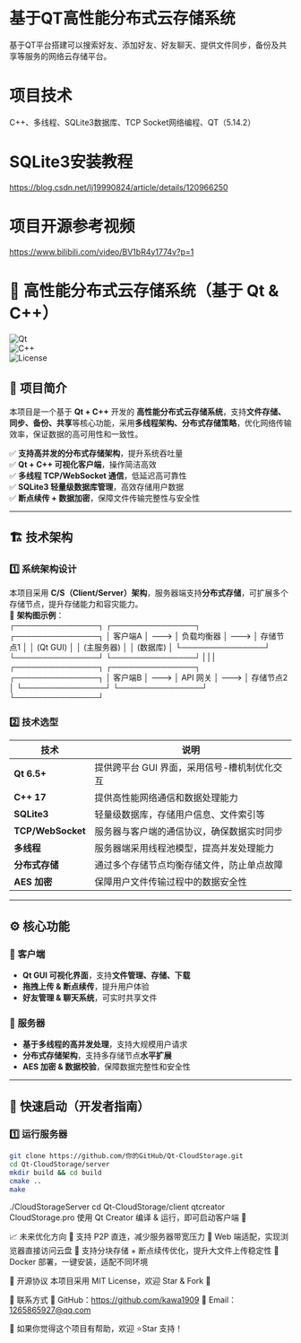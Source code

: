 # 基于QT高性能分布式云存储系统
基于QT平台搭建可以搜索好友、添加好友、好友聊天、提供文件同步，备份及共享等服务的网络云存储平台。

# 项目技术 
C++、多线程、SQLite3数据库、TCP Socket网络编程、QT（5.14.2）

# SQLite3安装教程
https://blog.csdn.net/lj19990824/article/details/120966250

# 项目开源参考视频
https://www.bilibili.com/video/BV1bR4y1774v?p=1

# 🚀 高性能分布式云存储系统（基于 Qt & C++）  

![Qt](https://img.shields.io/badge/Qt-5.1+-brightgreen.svg)  
![C++](https://img.shields.io/badge/C++-17-blue.svg)  
![License](https://img.shields.io/badge/License-MIT-red.svg)  

## 🌟 项目简介  
本项目是一个基于 **Qt + C++** 开发的 **高性能分布式云存储系统**，支持**文件存储、同步、备份、共享**等核心功能，采用**多线程架构、分布式存储策略**，优化网络传输效率，保证数据的高可用性和一致性。  

✅ **支持高并发的分布式存储架构**，提升系统吞吐量  
✅ **Qt + C++ 可视化客户端**，操作简洁高效  
✅ **多线程 TCP/WebSocket 通信**，低延迟高可靠性  
✅ **SQLite3 轻量级数据库管理**，高效存储用户数据  
✅ **断点续传 + 数据加密**，保障文件传输完整性与安全性  

---

## 🏗️ 技术架构  

### **1️⃣ 系统架构设计**  
本项目采用 **C/S（Client/Server）架构**，服务器端支持**分布式存储**，可扩展多个存储节点，提升存储能力和容灾能力。  
📌 **架构图示例**：  
┌───────────────┐ ┌───────────────┐ ┌───────────────┐ │ 客户端A │ ---> │ 负载均衡器 │ ---> │ 存储节点1 │ │ (Qt GUI) │ │ (主服务器) │ │ (数据库) │ └───────────────┘ └───────────────┘ └───────────────┘ | | | ┌───────────────┐ ┌───────────────┐ ┌───────────────┐ │ 客户端B │ ---> │ API 网关 │ ---> │ 存储节点2 │ └───────────────┘ └───────────────┘ └───────────────┘


### **2️⃣ 技术选型**
| 技术 | 说明 |
|------|------|
| **Qt 6.5+** | 提供跨平台 GUI 界面，采用信号-槽机制优化交互 |
| **C++ 17** | 提供高性能网络通信和数据处理能力 |
| **SQLite3** | 轻量级数据库，存储用户信息、文件索引等 |
| **TCP/WebSocket** | 服务器与客户端的通信协议，确保数据实时同步 |
| **多线程** | 服务器端采用线程池模型，提高并发处理能力 |
| **分布式存储** | 通过多个存储节点均衡存储文件，防止单点故障 |
| **AES 加密** | 保障用户文件传输过程中的数据安全性 |

---

## ⚙️ 核心功能  
### 🔹 **客户端**
- **Qt GUI 可视化界面**，支持**文件管理、存储、下载**  
- **拖拽上传 & 断点续传**，提升用户体验  
- **好友管理 & 聊天系统**，可实时共享文件  

### 🔹 **服务器**
- **基于多线程的高并发处理**，支持大规模用户请求  
- **分布式存储架构**，支持多存储节点**水平扩展**  
- **AES 加密 & 数据校验**，保障数据完整性和安全性  

---

## 🚀 快速启动（开发者指南）

### **1️⃣ 运行服务器**
```bash
git clone https://github.com/你的GitHub/Qt-CloudStorage.git
cd Qt-CloudStorage/server
mkdir build && cd build
cmake ..
make
```
./CloudStorageServer
cd Qt-CloudStorage/client
qtcreator CloudStorage.pro
使用 Qt Creator 编译 & 运行，即可启动客户端 🎉

📈 未来优化方向
🔹 支持 P2P 直连，减少服务器带宽压力
🔹 Web 端适配，实现浏览器直接访问云盘
🔹 支持分块存储 + 断点续传优化，提升大文件上传稳定性
🔹 Docker 部署，一键安装，适配不同环境

📝 开源协议
本项目采用 MIT License，欢迎 Star & Fork 🚀

🎯 联系方式
📌 GitHub：https://github.com/kawa1909
📌 Email：1265865927@qq.com

🙌 如果你觉得这个项目有帮助，欢迎 ⭐Star 支持！
